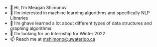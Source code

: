 - 👋 Hi, I’m Meagan Shimonov
- 👀 I’m interested in machine learning algorithms and specifically NLP Libraries
- 🌱 I’m ghave learned a lot about different types of data structures and graphing algorithms 
- 💞️ I’m looking for an Internship for Winter 2022
- 📫 Reach me at mshimono@uwaterloo.ca

<!---
MeaganShim/MeaganShim is a ✨ special ✨ repository because its `README.md` (this file) appears on your GitHub profile.
You can click the Preview link to take a look at your changes.
--->
